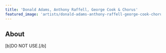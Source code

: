 ```yaml
---
title: 'Donald Adams, Anthony Raffell, George Cook & Chorus'
featured_image: 'artists/donald-adams-anthony-raffell-george-cook-chorus.jpg'
---
```


## About

[b]DO NOT USE.[/b]
